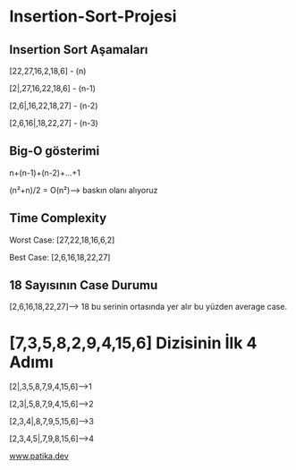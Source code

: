 # Insertion-Sort-Projesi

## Insertion Sort Aşamaları

[22,27,16,2,18,6] - (n)

[2|,27,16,22,18,6] - (n-1)

[2,6|,16,22,18,27] - (n-2)

[2,6,16|,18,22,27] - (n-3)

## Big-O gösterimi
n+(n-1)+(n-2)+...+1

(n²+n)/2 = O(n²)--> baskın olanı alıyoruz

## Time Complexity

Worst Case: [27,22,18,16,6,2]

Best Case: [2,6,16,18,22,27]

## 18 Sayısının Case Durumu

[2,6,16,18,22,27]--> 18 bu serinin ortasında yer alır bu yüzden average case.

# [7,3,5,8,2,9,4,15,6] Dizisinin İlk 4 Adımı

[2|,3,5,8,7,9,4,15,6]-->1   

[2,3|,5,8,7,9,4,15,6]-->2

[2,3,4|,8,7,9,5,15,6]-->3

[2,3,4,5|,7,9,8,15,6]-->4

www.patika.dev


